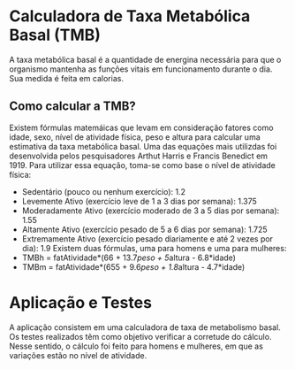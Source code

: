 # Calculadora de Taxa Metabólica Basal (TMB)
A taxa metabólica basal é a quantidade de energina necessária para que o organismo mantenha as funções vitais em funcionamento durante o dia. Sua medida é feita em calorias.

## Como calcular a TMB?
Existem fórmulas matemáicas que levam em consideração fatores como idade, sexo, nível de atividade física, peso e altura para calcular uma estimativa da taxa metabólica basal. Uma das equações mais utilizdas foi desenvolvida pelos pesquisadores Arthut Harris e Francis Benedict em 1919. Para utilizar essa equação, toma-se como base o nível de atividade física:
  - Sedentário (pouco ou nenhum exercício): 1.2
  - Levemente Ativo (exercício leve de 1 a 3 dias por semana): 1.375
  - Moderadamente Ativo (exercício moderado de 3 a 5 dias por semana): 1.55
  - Altamente Ativo (exercício pesado de 5 a 6 dias por semana): 1.725
  - Extremamente Ativo (exercício pesado diariamente e até 2 vezes por dia): 1.9
Existem duas fórmulas, uma para homens e uma para mulheres:
  - TMBh = fatAtividade*(66 + 13.7*peso + 5*altura - 6.8*idade)
  - TMBm = fatAtividade*(655 + 9.6*peso + 1.8*altura - 4.7*idade)

# Aplicação e Testes
A aplicação consistem em uma calculadora de taxa de metabolismo basal.
Os testes realizados têm como objetivo verificar a corretude do cálculo. Nesse sentido, o cálculo foi feito para homens e mulheres, em que as variações estão no nível de atividade.